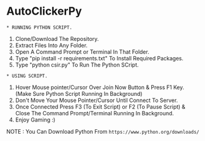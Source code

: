 # AutoClickerPy

```* RUNNING PYTHON SCRIPT.```

1) Clone/Download The Repository.
2) Extract Files Into Any Folder.
3) Open A Command Prompt or Terminal In That Folder.
4) Type "pip install -r requirements.txt" To Install Required Packages.
5) Type "python csir.py" To Run The Python SCript.

```* USING SCRIPT.```

1) Hover Mouse pointer/Cursor Over Join Now Button & Press F1 Key. (Make Sure Python Script Running In Background)
2) Don't Move Your Mouse Pointer/Cursor Until Connect To Server.
3) Once Connected Press F3 (To Exit Script) or F2 (To Pause Script) & Close The Command Prompt/Terminal Running In Background.
4) Enjoy Gaming :)


NOTE : You Can Download Python From ```https://www.python.org/downloads/```
